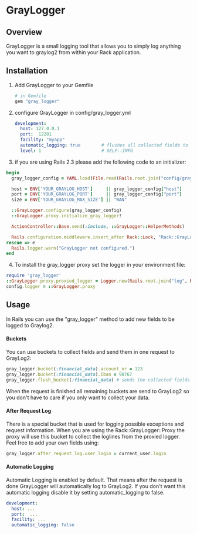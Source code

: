 # GrayLogger

## Overview

GrayLogger is a small logging tool that allows you to simply log anything you want to graylog2 from within your Rack application.

## Installation

1. Add GrayLogger to your Gemfile

	```ruby
	# in Gemfile
	gem "gray_logger"
	```

2. configure GrayLogger in config/gray_logger.yml
   ```yaml
   development:
     host: 127.0.0.1
     port:  12201
     facility: "myapp"
     automatic_logging: true        # flushes all collected fields to graylog after request
     level: 1                       # GELF::INFO
   ```

3. if you are using Rails 2.3 please add the following code to an initializer:
  ```ruby
  begin
    gray_logger_config = YAML.load(File.read(Rails.root.join("config/gray_logger.yml")))[Rails.env]

    host = ENV['YOUR_GRAYLOG_HOST']     || gray_logger_config["host"]
    port = ENV['YOUR_GRAYLOG_PORT']     || gray_logger_config["port"]
    size = ENV['YOUR_GRAYLOG_MAX_SIZE'] || "WAN"

    ::GrayLogger.configure(gray_logger_config)
    ::GrayLogger.proxy.initialize_gray_logger!

    ActionController::Base.send(:include, ::GrayLogger::HelperMethods)

    Rails.configuration.middleware.insert_after Rack::Lock, "Rack::GrayLogger::Middleware"
  rescue => e
    Rails.logger.warn("GrayLogger not configured.")
  end
  ````

4. To install the gray_logger proxy set the logger in your environment file:
  ````ruby
  require 'gray_logger'
  ::GrayLogger.proxy.proxied_logger = Logger.new(Rails.root.join("log", Rails.env + ".log"), 3, 50*1024*1024)
  config.logger = ::GrayLogger.proxy
  ````

## Usage

In Rails you can use the "gray_logger" method to add new fields to be logged to Graylog2.

#### Buckets
You can use buckets to collect fields and send them in one request to GrayLog2:

````ruby
gray_logger.bucket(:financial_data).account_nr = 123
gray_logger.bucket(:financial_data).iban = 98767
gray_logger.flush_bucket(:financial_data) # sends the collected fields as one log message to GrayLog2 and clears the bucket
````
When the request is finished all remaining buckets are send to GrayLog2 so you don't have to care if you only want to collect your data.

#### After Request Log

There is a special bucket that is used for logging possible exceptions and request information.
When you are using the Rack::GrayLogger::Proxy the proxy will use this bucket to collect the loglines
from the proxied logger. Feel free to add your own fields using:

````ruby
gray_logger.after_request_log.user_login = current_user.login
````

#### Automatic Logging

Automatic Logging is enabled by default. That means after the request is done GrayLogger will automatically
log to GrayLog2. If you don't want this automatic logging disable it by setting automatic_logging to false.

````yaml
development:
  host: ...
  port:  ...
  facility: ...
  automatic_logging: false
````

